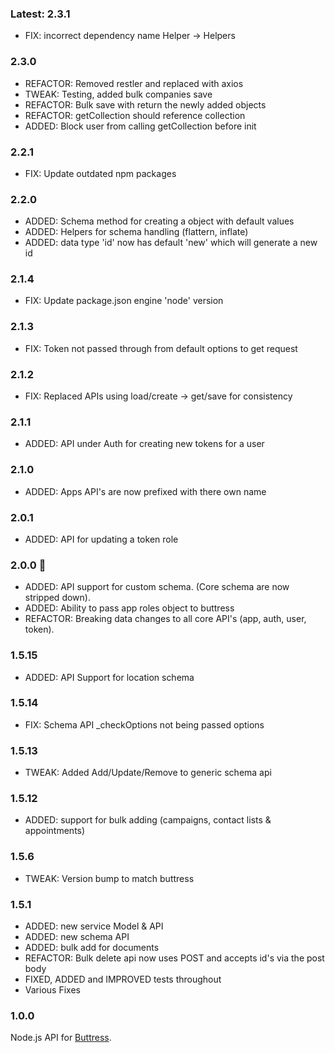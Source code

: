 ### Latest: 2.3.1
- FIX: incorrect dependency name Helper -> Helpers
### 2.3.0
- REFACTOR: Removed restler and replaced with axios
- TWEAK: Testing, added bulk companies save
- REFACTOR: Bulk save with return the newly added objects
- REFACTOR: getCollection should reference collection
- ADDED: Block user from calling getCollection before init
### 2.2.1
- FIX: Update outdated npm packages
### 2.2.0
- ADDED: Schema method for creating a object with default values
- ADDED: Helpers for schema handling (flattern, inflate)
- ADDED: data type 'id' now has default 'new' which will generate a new id
### 2.1.4
- FIX: Update package.json engine 'node' version
### 2.1.3
- FIX: Token not passed through from default options to get request
### 2.1.2
- FIX: Replaced APIs using load/create -> get/save for consistency
### 2.1.1
- ADDED: API under Auth for creating new tokens for a user
### 2.1.0
- ADDED: Apps API's are now prefixed with there own name
### 2.0.1
- ADDED: API for updating a token role
### 2.0.0 :tada:
- ADDED: API support for custom schema. (Core schema are now stripped down).
- ADDED: Ability to pass app roles object to buttress
- REFACTOR: Breaking data changes to all core API's (app, auth, user, token).

### 1.5.15
- ADDED: API Support for location schema

### 1.5.14
- FIX: Schema API _checkOptions not being passed options

### 1.5.13
- TWEAK: Added Add/Update/Remove to generic schema api

### 1.5.12
- ADDED: support for bulk adding (campaigns, contact lists & appointments)

### 1.5.6
- TWEAK: Version bump to match buttress

### 1.5.1
- ADDED: new service Model & API
- ADDED: new schema API
- ADDED: bulk add for documents
- REFACTOR: Bulk delete api now uses POST and accepts id's via the post body
- FIXED, ADDED and IMPROVED tests throughout
- Various Fixes

### 1.0.0
Node.js API for [Buttress](https://github.com/wearelighten/buttress-js).